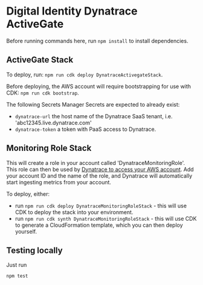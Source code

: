 # Digital Identity Dynatrace ActiveGate

Before running commands here, run `npm install` to install dependencies.

## ActiveGate Stack

To deploy, run: `npm run cdk deploy DynatraceActivegateStack`.

Before deploying, the AWS account will require bootstrapping for use with CDK: `npm run cdk bootstrap`.

The following Secrets Manager Secrets are expected to already exist:

- `dynatrace-url` the host name of the Dynatrace SaaS tenant, i.e. 'abc12345.live.dynatrace.com'
- `dynatrace-token` a token with PaaS access to Dynatrace.

## Monitoring Role Stack

This will create a role in your account called 'DynatraceMonitoringRole'.
This role can then be used by [Dynatrace to access your AWS account](https://khw46367.live.dynatrace.com/#settings/awsmonitoring;gf=all). Add your account ID and the name of the role, and Dynatrace will automatically start ingesting metrics from your account.

To deploy, either:

- run `npm run cdk deploy DynatraceMonitoringRoleStack` - this will use CDK to deploy the stack into your environment.
- run `npm run cdk synth DynatraceMonitoringRoleStack` - this will use CDK to generate a CloudFormation template, which you can then deploy yourself.

## Testing locally

Just run

`npm test`

